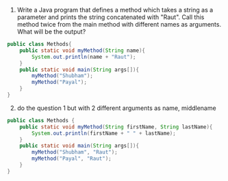 1. Write a Java program that defines a method which takes a string as a parameter and prints the string concatenated with "Raut". Call this method twice from the main method with different names as arguments. What will be the output?

```java
public class Methods{
    public static void myMethod(String name){
        System.out.println(name + "Raut");
    }
    public static void main(String args[]){
        myMethod("Shubham");
        myMethod("Payal");
    }
}
```

2. do the question 1 but with 2 different arguments as name, middlename

```java
public class Methods {
    public static void myMethod(String firstName, String lastName){
        System.out.println(firstName + " " + lastName);
    }
    public static void main(String args[]){
        myMethod("Shubham", "Raut");
        myMethod("Payal", "Raut");
    }
}
```